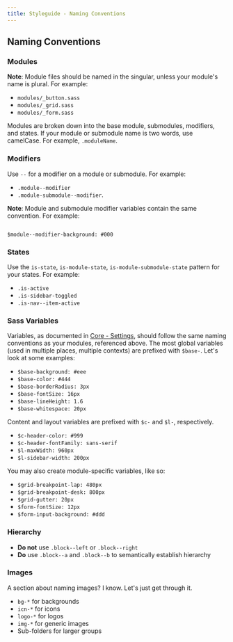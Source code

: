 ```yaml
---
title: Styleguide - Naming Conventions
---
```


## Naming Conventions

### Modules

**Note**: Module files should be named in the singular, unless your module's name is plural. For example:

- `modules/_button.sass`
- `modules/_grid.sass`
- `modules/_form.sass`

Modules are broken down into the base module, submodules, modifiers, and states. If your module or submodule name is two words, use camelCase. For example, `.moduleName`.

### Modifiers

Use `--` for a modifier on a module or submodule. For example:

- `.module--modifier`
- `.module-submodule--modifier`.

**Note**: Module and submodule modifier variables contain the same convention. For example:

```

$module--modifier-background: #000
```

### States

Use the `is-state`, `is-module-state`, `is-module-submodule-state` pattern for your states. For example:

- `.is-active`
- `.is-sidebar-toggled`
- `.is-nav--item-active`

### Sass Variables

Variables, as documented in [Core - Settings](/core/settings/), should follow the same naming conventions as your modules, referenced above. The most global variables (used in multiple places, multiple contexts) are prefixed with `$base-`. Let's look at some examples:

- `$base-background: #eee`
- `$base-color: #444`
- `$base-borderRadius: 3px`
- `$base-fontSize: 16px`
- `$base-lineHeight: 1.6`
- `$base-whitespace: 20px`

Content and layout variables are prefixed with `$c-` and `$l-`, respectively.

- `$c-header-color: #999`
- `$c-header-fontFamily: sans-serif`
- `$l-maxWidth: 960px`
- `$l-sidebar-width: 200px`

You may also create module-specific variables, like so:

- `$grid-breakpoint-lap: 480px`
- `$grid-breakpoint-desk: 800px`
- `$grid-gutter: 20px`
- `$form-fontSize: 12px`
- `$form-input-background: #ddd`

### Hierarchy

- **Do not** use `.block--left` or `.block--right`
- **Do** use `.block--a` and `.block--b` to semantically establish hierarchy

### Images

A section about naming images? I know. Let's just get through it.

- `bg-*` for backgrounds
- `icn-*` for icons
- `logo-*` for logos
- `img-*` for generic images
- Sub-folders for larger groups
